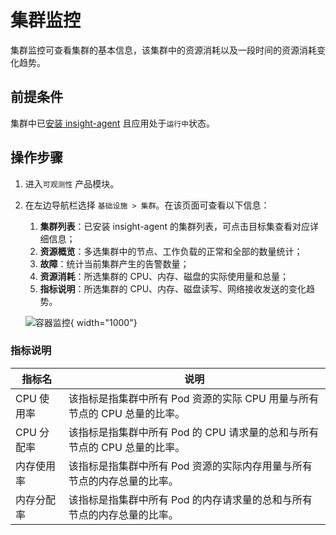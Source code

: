 # 集群监控

集群监控可查看集群的基本信息，该集群中的资源消耗以及一段时间的资源消耗变化趋势。

## 前提条件

集群中已[安装 insight-agent](../../quickstart/install/install-agent.md) 且应用处于`运行中`状态。

## 操作步骤

1. 进入`可观测性` 产品模块。
  
2. 在左边导航栏选择 `基础设施 > 集群`。在该页面可查看以下信息：

    1. **集群列表**：已安装 insight-agent 的集群列表，可点击目标集查看对应详细信息；
    2. **资源概览**：多选集群中的节点、工作负载的正常和全部的数量统计；
    3. **故障**：统计当前集群产生的告警数量；
    4. **资源消耗**：所选集群的 CPU、内存、磁盘的实际使用量和总量；
    5. **指标说明**：所选集群的 CPU、内存、磁盘读写、网络接收发送的变化趋势。

    ![容器监控](https://docs.daocloud.io/daocloud-docs-images/docs/zh/docs/insight/images/cluster00.png){ width="1000"}

### 指标说明

| 指标名 | 说明 |
| -- | -- |
| CPU 使用率 | 该指标是指集群中所有 Pod 资源的实际 CPU 用量与所有节点的 CPU 总量的比率。|
| CPU 分配率 | 该指标是指集群中所有 Pod 的 CPU 请求量的总和与所有节点的 CPU 总量的比率。|
| 内存使用率 | 该指标是指集群中所有 Pod 资源的实际内存用量与所有节点的内存总量的比率。|
| 内存分配率 | 该指标是指集群中所有 Pod 的内存请求量的总和与所有节点的内存总量的比率。|
